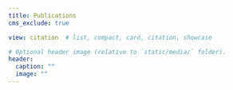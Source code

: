 ```yaml
---
title: Publications
cms_exclude: true

view: citation  # list, compact, card, citation, showcase

# Optional header image (relative to `static/media/` folder).
header:
  caption: ""
  image: ""
---
```


